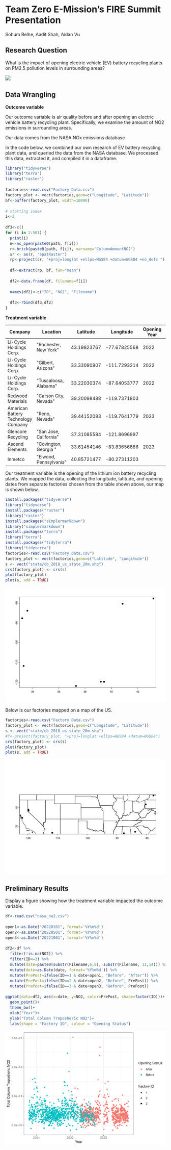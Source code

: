 # Team Zero E-Mission’s FIRE Summit Presentation
Sohum Belhe, Aadit Shah, Aidan Vu

## Research Question

What is the impact of opening electric vehicle (EV) battery recycling
plants on PM2.5 pollution levels in surrounding areas?

![](https://img.canarymedia.com/content/uploads/Ultium-Cells-Ohio-factory-aerial-March-2022.jpg?auto=compress%2Cformat&crop=focalpoint&fit=crop&fp-x=0.5&fp-y=0.5&h=501&q=80&w=864&s=860c4d230faec59f44d1c4884368b830)

## Data Wrangling

**Outcome variable**

Our outcome variable is air quality before and after opening an electric
vehicle battery recycling plant. Specifically, we examine the amount of
NO2 emissions in surrounding areas.

Our data comes from the NASA NOx emissions database

In the code below, we combined our own research of EV battery recycling
plant data, and queried the data from the NASA database. We processed
this data, extracted it, and compiled it in a dataframe.

``` r
library("tidyverse")
library("terra")
library("raster")

factories<-read.csv("Factory Data.csv")
factory_plot <- vect(factories,geom=c("Longitude", "Latitude"))
bf<-buffer(factory_plot, width=10000)

# starting index
i<-2 

df3<-c()
for (i in 2:501) {
  print(i)
  n<-nc_open(paste0(path, f[i]))  
  r<-brick(paste0(path, f[i]), varname="ColumnAmountNO2")
  sr <- as(r, "SpatRaster")
  rp<-project(sr, "+proj=longlat +ellps=WGS84 +datum=WGS84 +no_defs ")
  
  df<-extract(rp, bf, fun="mean")
  
  df2<-data.frame(df, filename=f[i])
  
  names(df2)<-c("ID", "NO2", "Filename")
  
  df3<-rbind(df3,df2)
}
```

**Treatment variable**

| Company                             | Location               | Latitude    | Longitude    | Opening Year | Opening Month | Process         |
|-------------------------------------|------------------------|-------------|--------------|--------------|---------------|-----------------|
| Li-Cycle Holdings Corp.             | "Rochester, New York"  | 43.19823767 | -77.67825568 | 2022         |               | Hydrometallurgy |
| Li-Cycle Holdings Corp.             | "Gilbert, Arizona"     | 33.33090907 | -111.7293214 | 2022         | May           | Hydrometallurgy |
| Li-Cycle Holdings Corp.             | "Tuscaloosa, Alabama"  | 33.22030374 | -87.64053777 | 2022         | October       | Hydrometallurgy |
| Redwood Materials                   | "Carson City, Nevada"  | 39.20098488 | -119.7371803 |              |               | Hydrometallurgy |
| American Battery Technology Company | "Reno, Nevada"         | 39.44152083 | -119.7641779 | 2023         |               | Hydrometallurgy |
| Glencore Recycling                  | "San Jose, California" | 37.31085584 | -121.8696997 |              |               |                 |
| Ascend Elements                     | "Covington, Georgia "  | 33.61454146 | -83.83656686 | 2023         | March         | Hydrometallurgy |
| Inmetco                             | "Elwood, Pennsylvania" | 40.85721477 | -80.27311203 |              |               | Pyrometallurgy  |


Our treatment variable is the opening of the lithium ion battery
recycling plants. We mapped the data, collecting the longitude,
latitude, and opening dates from separate factories chosen from the table shown above, our map is shown
below.

``` r
install.packages("tidyverse")
library("tidyverse")
install.packages("raster")
library("raster")
install.packages("simplermarkdown")
library("simplermarkdown")
install.packages("terra")
library("terra")
install.packages("tidyterra")
library("tidyterra")
factories<-read.csv("Factory Data.csv")
factory_plot <- vect(factories,geom=c("Latitude", "Longitude"))
s <- vect("state/cb_2018_us_state_20m.shp")
crs(factory_plot) <- crs(s)
plot(factory_plot)
plot(s, add = TRUE)
```

![](README_files/figure-commonmark/unnamed-chunk-2-1.png)

Below is our factories mapped on a map of the US.

``` r
factories<-read.csv("Factory Data.csv")
factory_plot <- vect(factories,geom=c("Longitude", "Latitude"))
s <- vect("state/cb_2018_us_state_20m.shp")
#f<-project(factory_plot, "+proj=longlat +ellps=WGS84 +datum=WGS84")
crs(factory_plot) <- crs(s)
plot(factory_plot)
plot(s, add = TRUE)
```

![](README_files/figure-commonmark/unnamed-chunk-3-1.png)

## Preliminary Results

Display a figure showing how the treatment variable impacted the outcome
variable.

``` r
df<-read.csv("nasa_no2.csv")

open1<-as.Date("20220101", format='%Y%m%d')
open2<-as.Date("20220501", format='%Y%m%d')
open3<-as.Date("20221001", format='%Y%m%d')

df2<-df %>%
  filter(!is.na(NO2)) %>%
  filter(ID<=3) %>%
  mutate(date=paste0(substr(Filename,6,9), substr(Filename, 11,14))) %>%
  mutate(date=as.Date(date, format='%Y%m%d')) %>%
  mutate(PrePost=ifelse(ID==1 & date<open1, "Before", "After")) %>%
  mutate(PrePost=ifelse(ID==2 & date<open2, "Before", PrePost)) %>%
  mutate(PrePost=ifelse(ID==3 & date<open3, "Before", PrePost))

ggplot(data=df2, aes(x=date, y=NO2, color=PrePost, shape=factor(ID)))+
  geom_point()+
  theme_bw()+
  xlab("Year")+
  ylab("Total Column Troposheric NO2")+
  labs(shape = "Factory ID", colour = "Opening Status")
```

![](README_files/figure-commonmark/unnamed-chunk-4-1.png)
